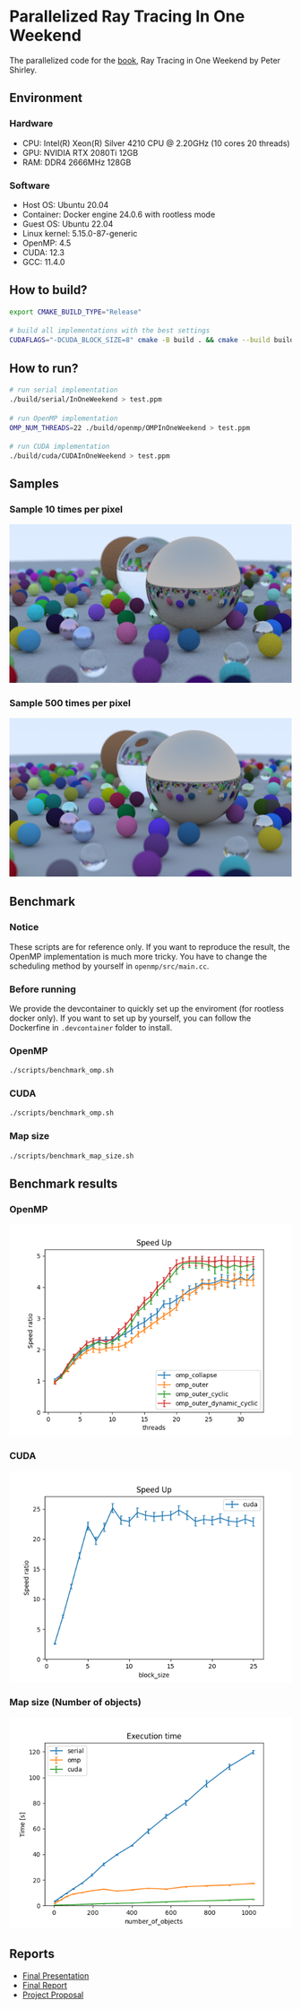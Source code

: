 # Parallelized Ray Tracing In One Weekend

The parallelized code for the [book](https://raytracing.github.io/v3/books/RayTracingInOneWeekend.html), Ray Tracing in One Weekend by Peter Shirley.

## Environment

### Hardware

- CPU: Intel(R) Xeon(R) Silver 4210 CPU @ 2.20GHz (10 cores 20 threads)
- GPU: NVIDIA RTX 2080Ti 12GB
- RAM: DDR4 2666MHz 128GB

### Software

- Host OS: Ubuntu 20.04
- Container: Docker engine 24.0.6 with rootless mode
- Guest OS: Ubuntu 22.04
- Linux kernel: 5.15.0-87-generic
- OpenMP: 4.5
- CUDA: 12.3
- GCC: 11.4.0

## How to build?

```bash
export CMAKE_BUILD_TYPE="Release"

# build all implementations with the best settings
CUDAFLAGS="-DCUDA_BLOCK_SIZE=8" cmake -B build . && cmake --build build
```

## How to run?

```bash
# run serial implementation
./build/serial/InOneWeekend > test.ppm

# run OpenMP implementation
OMP_NUM_THREADS=22 ./build/openmp/OMPInOneWeekend > test.ppm

# run CUDA implementation
./build/cuda/CUDAInOneWeekend > test.ppm
```

## Samples

### Sample 10 times per pixel

![sampling-10.png](images/sampling-10.png)

### Sample 500 times per pixel

![sampling-500.png](images/sampling-500.png)

## Benchmark

### Notice

These scripts are for reference only. If you want to reproduce the result, the OpenMP implementation is much more tricky. You have to change the scheduling method by yourself in `openmp/src/main.cc`.

### Before running

We provide the devcontainer to quickly set up the enviroment (for rootless docker only). If you want to set up by yourself, you can follow the Dockerfine in `.devcontainer` folder to install.

### OpenMP

```bash
./scripts/benchmark_omp.sh
```

### CUDA

```bash
./scripts/benchmark_omp.sh
```

### Map size

```bash
./scripts/benchmark_map_size.sh
```

## Benchmark results

### OpenMP

![omp_speed_up.png](images/omp_speed_up.png)

### CUDA

![cuda_speed_up.png](images/cuda_speed_up.png)

### Map size (Number of objects)

![map_size.png](images/map_size.png)

## Reports

- [Final Presentation](docs/Group%205%20-%20Parallelized%20Ray%20Tracing%20In%20One%20Weekend.pdf)
- [Final Report](docs/final.pdf)
- [Project Proposal](docs/proposal.pdf)
